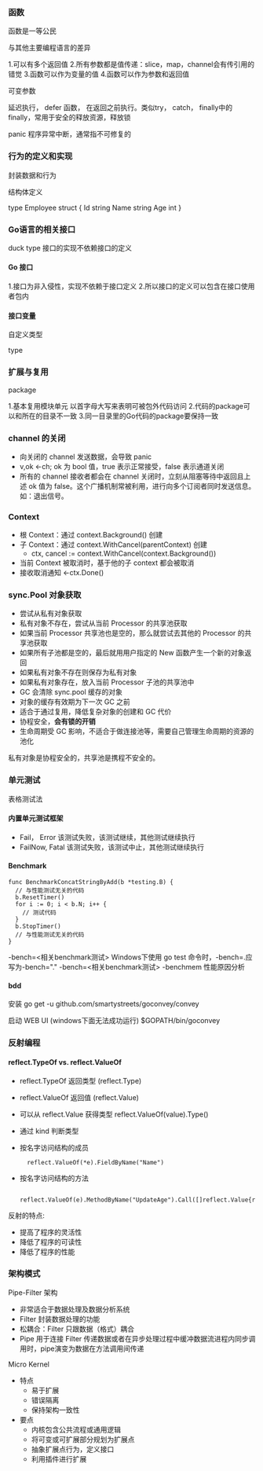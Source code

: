 ### 函数

函数是一等公民

与其他主要编程语言的差异

1.可以有多个返回值
2.所有参数都是值传递：slice，map，channel会有传引用的错觉
3.函数可以作为变量的值
4.函数可以作为参数和返回值

可变参数

延迟执行， defer 函数， 在返回之前执行。类似try， catch， finally中的finally，常用于安全的释放资源，释放锁

panic 程序异常中断，通常指不可修复的

### 行为的定义和实现

封装数据和行为

结构体定义

type Employee struct {
  Id string
  Name string
  Age int
}

### Go语言的相关接口

duck type 接口的实现不依赖接口的定义


#### Go 接口

1.接口为非入侵性，实现不依赖于接口定义
2.所以接口的定义可以包含在接口使用者包内

#### 接口变量

自定义类型

type 

### 扩展与复用

package

1.基本复用模块单元
  以首字母大写来表明可被包外代码访问
2.代码的package可以和所在的目录不一致
3.同一目录里的Go代码的package要保持一致

### channel 的关闭

+ 向关闭的 channel 发送数据，会导致 panic
+ v,ok <-ch; ok 为 bool 值，true 表示正常接受，false 表示通道关闭
+ 所有的 channel 接收者都会在 channel 关闭时，立刻从阻塞等待中返回且上述 ok 值为 false。这个广播机制常被利用，进行向多个订阅者同时发送信息。如：退出信号。

### Context

+ 根 Context：通过 context.Background() 创建
+ 子 Context：通过 context.WithCancel(parentContext) 创建
  - ctx, cancel := context.WithCancel(context.Background())
+ 当前 Context 被取消时，基于他的子 context 都会被取消
+ 接收取消通知 <-ctx.Done()

### sync.Pool 对象获取
+ 尝试从私有对象获取
+ 私有对象不存在，尝试从当前 Processor 的共享池获取
+ 如果当前 Processor 共享池也是空的，那么就尝试去其他的 Processor 的共享池获取
+ 如果所有子池都是空的，最后就用用户指定的 New 函数产生一个新的对象返回
+ 如果私有对象不存在则保存为私有对象
+ 如果私有对象存在，放入当前 Processor 子池的共享池中
+ GC 会清除 sync.pool 缓存的对象
+ 对象的缓存有效期为下一次 GC 之前
+ 适合于通过复用，降低复杂对象的创建和 GC 代价
+ 协程安全，**会有锁的开销**
+ 生命周期受 GC 影响，不适合于做连接池等，需要自己管理生命周期的资源的池化


私有对象是协程安全的，共享池是携程不安全的。

### 单元测试

表格测试法

#### 内置单元测试框架

+ Fail， Error 该测试失败，该测试继续，其他测试继续执行
+ FailNow, Fatal 该测试失败，该测试中止，其他测试继续执行

#### Benchmark

```
func BenchmarkConcatStringByAdd(b *testing.B) {
  // 与性能测试无关的代码
  b.ResetTimer()
  for i := 0; i < b.N; i++ {
    // 测试代码
  }
  b.StopTimer()
  // 与性能测试无关的代码
}
```
-bench=<相关benchmark测试>
Windows下使用 go test 命令时，-bench=.应写为-bench="."
-bench=<相关benchmark测试> -benchmem 性能原因分析

#### bdd

安装 go get -u github.com/smartystreets/goconvey/convey

启动 WEB UI (windows下面无法成功运行)
$GOPATH/bin/goconvey

### 反射编程

#### reflect.TypeOf vs. reflect.ValueOf

+ reflect.TypeOf 返回类型 (reflect.Type)
+ reflect.ValueOf 返回值 (reflect.Value)
+ 可以从 reflect.Value 获得类型 reflect.ValueOf(value).Type()
+ 通过 kind 判断类型


+ 按名字访问结构的成员
  ```
    reflect.ValueOf(*e).FieldByName("Name")
  ```
+ 按名字访问结构的方法
  ```
    reflect.ValueOf(e).MethodByName("UpdateAge").Call([]reflect.Value{reflect.ValueOf(1)})
  ```
反射的特点:
+ 提高了程序的灵活性
+ 降低了程序的可读性
+ 降低了程序的性能

### 架构模式

Pipe-Filter 架构

+ 非常适合于数据处理及数据分析系统
+ Filter 封装数据处理的功能
+ 松耦合：Filter 只跟数据（格式）耦合
+ Pipe 用于连接 Filter 传递数据或者在异步处理过程中缓冲数据流进程内同步调用时，pipe演变为数据在方法调用间传递

Micro Kernel

+ 特点
  + 易于扩展
  + 错误隔离
  + 保持架构一致性
+ 要点
  + 内核包含公共流程或通用逻辑
  + 将可变或可扩展部分规划为扩展点
  + 抽象扩展点行为，定义接口
  + 利用插件进行扩展